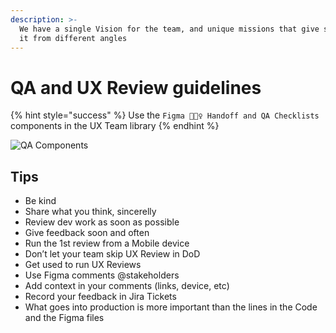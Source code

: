 ```yaml
---
description: >-
  We have a single Vision for the team, and unique missions that give support to
  it from different angles
---
```


# QA and UX Review guidelines

{% hint style="success" %}
Use the `Figma 🦸🏻‍♀️ Handoff and QA Checklists` components in the UX Team library
{% endhint %}

<img src="https://raw.githubusercontent.com/turolopezsanabria/design-systems-playbook/master/ASSETS/QA-components.png" alt="QA Components" data-size="line">

## Tips

* Be kind
* Share what you think, sincerelly
* Review dev work as soon as possible
* Give feedback soon and often
* Run the 1st review from a Mobile device
* Don’t let your team skip UX Review in DoD
* Get used to run UX Reviews
* Use Figma comments @stakeholders
* Add context in your comments (links, device, etc)
* Record your feedback in Jira Tickets
* What goes into production is more important than the lines in the Code and the Figma files


